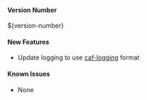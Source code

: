 
#### Version Number
${version-number}

#### New Features
- Update logging to use [caf-logging](https://github.com/CAFapi/caf-logging) format

#### Known Issues
- None
